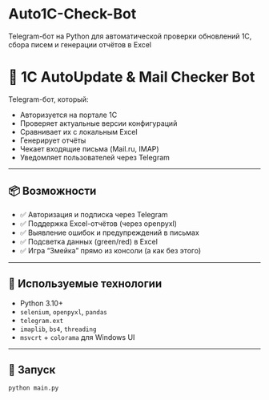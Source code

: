 # Auto1C-Check-Bot
Telegram-бот на Python для автоматической проверки обновлений 1С, сбора писем и генерации отчётов в Excel
# 🧠 1С AutoUpdate & Mail Checker Bot

Telegram-бот, который:
- Авторизуется на портале 1С
- Проверяет актуальные версии конфигураций
- Сравнивает их с локальным Excel
- Генерирует отчёты
- Чекает входящие письма (Mail.ru, IMAP)
- Уведомляет пользователей через Telegram

---

## 📦 Возможности

- ✅ Авторизация и подписка через Telegram
- ✅ Поддержка Excel-отчётов (через openpyxl)
- ✅ Выявление ошибок и предупреждений в письмах
- ✅ Подсветка данных (green/red) в Excel
- ✅ Игра “Змейка” прямо из консоли (а как без этого)

---

## 🧰 Используемые технологии

- Python 3.10+
- `selenium`, `openpyxl`, `pandas`
- `telegram.ext`
- `imaplib`, `bs4`, `threading`
- `msvcrt` + `colorama` для Windows UI

---

## 🚀 Запуск

```bash
python main.py
